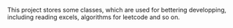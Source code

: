 This project stores some classes, which are used for bettering developping, including reading excels, algorithms for leetcode and so on.
